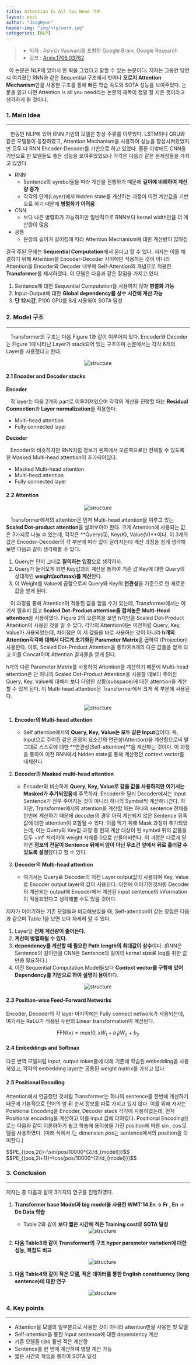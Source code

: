 ```yaml
---
title: Attention Is All You Need 리뷰
layout: post
author: "JongHyun"
header-img: "img/nlp/word.jpg"
categories: [NLP]
---
```


> - 저자 : Ashish Vaswani를 포함한 Google Brain, Google Research
> - 링크 : [Arxiv.1706.03762](https://arxiv.org/abs/1706.03762)

&nbsp;&nbsp;이 논문은 NLP에 있어서 한 획을 그었다고 말할 수 있는 논문이다. 저자는 그동안 당연시 여겨졌던 RNN과 같은 Sequential 구조에서 벗어나 **오로지 Attention Mechanism**만을 사용한 구조를 통해 빠른 학습 속도와 SOTA 성능을 보여주었다. 논문을 읽고 나면 Attention is all you need라는 논문의 제목이 정말 잘 지은 것이라고 생각하게 될 것이다.

### 1. Main Idea

---

&nbsp;&nbsp; 한동안 NLP에 있어 RNN 기반의 모델은 항상 주류를 이루었다. LSTM이나 GRU와 같은 모델들이 등장하였고, Attention Mechanism을 사용하여 성능을 향상시켜왔었지만 모두 다 RNN Encoder-Decoder를 기반으로 하고 있었다. 물론 이밖에도 CNN을 기반으로 한 모델들도 좋은 성능을 보여주었었으나 각각은 다음과 같은 문제점들을 가지고 있었다.

- RNN
  - Sentence의 symbol들을 따라 계산을 진행하기 때문에 **길이에 비례하여 계산량 증가**
  - 각각의 단계(Layer)에서 hidden state를 계산하는 과정이 이전 계산값을 기반으로 하기 때문에 **병렬화가 어려움**
- CNN
  - 보다 나은 병렬화가 가능하지만 일반적으로 RNN보다 kernel width만큼 더 계산량이 많음
- 공통
  - 문장의 길이가 길어짐에 따라 Attention Mechanism에 대한 계산량이 많아짐

결국 주된 문제는 **Sequential Computation**에서 온다고 할 수 있다. 저자는 이를 해결하기 위해 Attention을 Encoder-Decoder 사이에만 적용하는 것이 아니라 Attention을 Encoder와 Decoder 내부에 Self-Attention의 개념으로 적용한 **Transformer**를 제시하였다. 이 모델은 다음과 같은 장점을 가지고 있다.

1. Sentence에 대한 Sequential Computation을 사용하지 않아 **병렬화 가능**
2. Input-Output에 대한 **Global dependency를 상수 시간에 계산 가능**
3. **단 12시간**, P100 GPU를 8개 사용하여 SOTA 달성

### 2. Model 구조

---

&nbsp;&nbsp; Transformer의 구조는 다음 Figure 1과 같이 이루어져 있다. Encoder와 Decoder는 Figure 1에 나타난 Layer가 stack되어 있는 구조이며 논문에서는 각각 6개의 Layer를 사용했다고 한다.

<center><img src="/img/nlp/arxiv1706_img1.png" alt="structure"></center>

#### 2.1 Encoder and Decoder stacks

**Encoder**

&nbsp;&nbsp; 각 layer는 다음 2개의 part로 이루어져있으며 각각의 계산을 진행할 때는 **Residual Connection**과 **Layer normalization**을 적용한다.

- Multi-head attention
- Fully connected layer

**Decoder**

&nbsp;&nbsp; Encoder와 비슷하지만 RNN처럼 정보가 왼쪽에서 오른쪽으로만 전해질 수 있도록 한 Masked Multi-head attention이 추가되어있다.

- Masked Multi-head attention
- Multi-head attention
- Fully connected layer

#### 2.2 Attention

<center><img src="/img/nlp/arxiv1706_img2.png" alt="structure"></center>

&nbsp;&nbsp; Transformer에서의 attention은 먼저 Multi-head attention을 이루고 있는 **Scaled Dot-product attention**을 살펴보아야 한다. 크게 Attention에 사용되는 값은 3가지로 나눌 수 있는데, 각각은 **Query(Q), Key(K), Value(V)**이다. 이 3개의 값은 Encoder-Decoder의 각 부분에 따라 값이 달라지는데 계산 과정을 쉽게 생각해보면 다음과 같이 생각해볼 수 있다.

1. Query는 단어 그대로 **질의하는 입장**으로 생각하자.
2. Query가 들어오게 되면 Key값과의 계산을 통하여 기준 값 Key에 대한 Query의 상대적인 **weight(softmax)를 계산**한다.
3. 이 Weight를 Value에 곱함으로써 Query와 Key의 **연관성**을 기준으로 한 새로운 값을 얻게 된다.

&nbsp;&nbsp; 이 과정을 통해 Attention이 적용된 값을 얻을 수가 있는데, Transformer에서는 여기서 멈추지 않고 **Scaled Dot-Product attention을 겹쳐놓은 Multi-Head attention**을 사용하였다. Figure 2의 오른쪽을 보면 h개만큼 Scaled Dot-Product Attention이 사용된 것을 알 수 있다. 각각의 Attention에는 이전처럼 Query, Key, Value가 사용되었는데, 차이점은 이 세 값들을 바로 사용하는 것이 아니라 **h개의 Attention각각에 대해서 다르게 초기화된 Parameter Matrix**를 곱하여 (Projection) 사용한다. 이후, Scaled Dot-Product Attention을 통하여 h개의 다른 값들을 얻게 되고 이를 Concat하여 Attention 결과물을 얻게 된다.

h개의 다른 Parameter Matrix를 사용하여 Attention을 계산하기 때문에 Multi-head attention은 단 하나의 Scaled Dot-Product Attention을 사용할 때보다 주어진 Query, Key, Value에 대해서 보다 다양한 상황(subspace)에 대한 attention을 계산할 수 있게 된다. 이 Multi-head attention은 Transformer에서 크게 세 부분에 사용된다.

<center><img src="/img/nlp/arxiv1706_img1.png" alt="structure"></center>

1. **Encoder의 Multi-head attention**

   - Self attention에서의 **Query, Key, Value는 모두 같은 Input**값이다. 즉, Input으로 주어진 같은 문장의 요소간의 연관성(Attention)을 계산함으로써 말그대로 스스로에 대한 **연관성(Self-attention)**을 계산하는 것이다. 이 과정을 통하여 이전 RNN에서 hidden state를 통해 계산했던 context vector를 대체한다.

2. **Decoder의 Masked multi-head attention**

   - Encoder와 비슷하게 **Query, Key, Value로 같을 값을 사용하지만 여기서는 Masked가 추가되있음**에 주목하자. Encoder와 달리 Decoder에서는 Input Sentence가 전부 주어지는 것이 아니라 하나의 Symbol씩 계산해나간다. 하지만, Transformer에서의 attention을 계산할 때는 하나의 sentence 전체를 한번에 계산하기 때문에 decoder의 경우 아직 계산되지 않은 Sentence 뒤쪽 값에 대한 attention이 포함될 수 있다. 이를 막기 위해 Mask 과정이 추가되었는데, 이는 Query와 Key값 과정 중 현재 계산 대상이 된 symbol 뒤의 값들을 모두 $-\inf$ 처리하여 weight 자체를 0으로 만들어버린다. 이 과정은 다르게 말하면 **정보의 전달이 Sentence 뒤에서 앞이 아닌 무조건 앞에서 뒤로 흘러갈 수 있도록 설정**했다고 할 수 있다.

3. **Decoder의 Multi-head attention**

   - 여기서는 Query로 Decoder의 이전 Layer output값이 사용되며 Key, Value로 Encoder output layer의 값이 사용된다. 이전에 이야기한것처럼 Decoder의 계산되는 output에 Encoder에서 계산된 input sentence의 information이 적용되었다고 생각해볼 수도 있을 것이다.

저자가 이야기하는 기존 모델들과 비교해보았을 때, Self-attention이 같는 장점은 다음과 같으며 Table 1을 보면 보다 자세히 알 수 있다.

1. Layer당 **전체 계산량이 줄어든다.**
2. **계산이 병렬화될 수 있다.**
3. **dependency를 계산할 때 필요한 Path length의 최대값이 상수**이다. (RNN은 Sentence의 길이만큼 CNN은 Sentence의 길이의 kernel size로 log를 취한 값만큼 필요하다.)
4. 이전 Sequential Computation Model들보다 **Context vector를 구함에 있어 Dependency를 기반으로 하여 설명이 용이**하다.

<center><img src="/img/nlp/arxiv1706_img3.png" alt="structure"></center>

#### 2.3 Position-wise Feed-Forward Networks

Encoder, Decoder의 각 layer 마지막에는 Fully connect network가 사용되는데, 여기서는 ReLU가 적용된 두번의 Linear transformation이 계산된다.

$$\text{FFN}(x) = max(0,xW_1+b_1)W_2+b_2$$

#### 2.4 Embeddings and Softmax

다른 번역 모델처럼 Input, output token들에 대해 기존에 학습된 embedding을 사용하였고, 각각의 embedding layer는 공통된 weight matrix를 가지고 있다.

#### 2.5 Positional Encoding

Attention에서 언급했던 것처럼 Transformer는 하나의 sentence를 한번에 계산하기 때문에 기본적으로 단어의 앞 뒤 순서 정보를 따로 가지고 있지 않다. 이를 위해 저자는 Positional Encoding을 Encoder, Decoder stack 각각에 사용하였는데, 먼저 Positional encoding을 계산하고 이를 input 값에 더하였다. Positional Encoding으로는 다음과 같이 이론화하기 쉽고 학습에 용이성을 가진 position에 따른 $\sin$, $\cos$모델을 사용하였다. (아래 식에서 $i$는 dimension $pos$는 sentence에서의 position을 의미한다.)

<p>
$$PE_{(pos,2i)}=\sin(pos/10000^{2i/d_{model}})$$
$$PE_{(pos,2i+1)}=\cos(pos/10000^{2i/d_{model}})$$
</p>

### 3. Conclusion

---

저자는 총 다음과 같이 3가지의 연구를 진행하였다.

1. **Transformer base Model과 big model을 사용한 WMT’14 En → Fr , En → De Data 학습**

   - Table 2와 같이 **보다 짧은 시간에 적은 Training cost로 SOTA 달성**

   <center><img src="/img/nlp/arxiv1706_img4.PNG" alt="structure"></center>

2. **다음 Table3과 같이 Transformer의 구조 hyper parameter variation에 대한 성능, 복잡도 비교**

   <center><img src="/img/nlp/arxiv1706_img5.PNG" alt="structure"></center>

3. **다음 Table4와 같이 작은 모델, 적은 데이터를 통한 English constituency (long sentence)에 대한 연구**

   <center><img src="/img/nlp/arxiv1706_img6.PNG" alt="structure"></center>

### 4. Key points

---

- Attention을 모델의 일부분으로 사용한 것이 아니라 attention만을 사용한 첫 모델
- Self-attention을 통한 Input sentence에 대한 dependency 계산
- 기존 모델들 대비 훨씬 적은 계산량
- Sentence를 한 번에 계산하여 병렬 계산 가능
- 짧은 시간의 학습을 통하여 SOTA 달성
